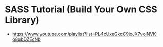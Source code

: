 # SASS Tutorial (Build Your Own CSS Library)

* <https://www.youtube.com/playlist?list=PL4cUxeGkcC9jxJX7vojNVK-o8ubDZEcNb>
